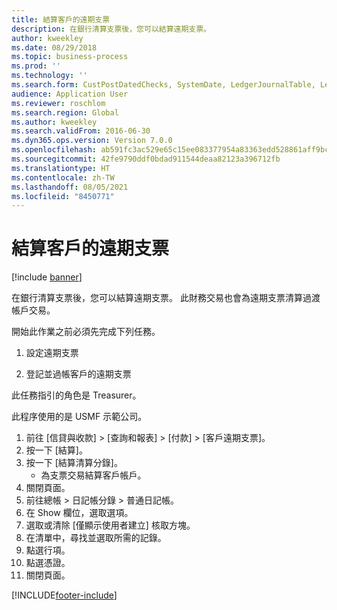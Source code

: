 ```yaml
---
title: 結算客戶的遠期支票
description: 在銀行清算支票後，您可以結算遠期支票。
author: kweekley
ms.date: 08/29/2018
ms.topic: business-process
ms.prod: ''
ms.technology: ''
ms.search.form: CustPostDatedChecks, SystemDate, LedgerJournalTable, LedgerJournalTransDaily, LedgerTransVoucher
audience: Application User
ms.reviewer: roschlom
ms.search.region: Global
ms.author: kweekley
ms.search.validFrom: 2016-06-30
ms.dyn365.ops.version: Version 7.0.0
ms.openlocfilehash: ab591fc3ac529e65c15ee083377954a83363edd528861aff9bc449bfc10c7735
ms.sourcegitcommit: 42fe9790ddf0bdad911544deaa82123a396712fb
ms.translationtype: HT
ms.contentlocale: zh-TW
ms.lasthandoff: 08/05/2021
ms.locfileid: "8450771"
---
```

# <a name="settle-a-postdated-check-from-a-customer"></a>結算客戶的遠期支票

[!include [banner](../../includes/banner.md)]

在銀行清算支票後，您可以結算遠期支票。 此財務交易也會為遠期支票清算過渡帳戶交易。 

開始此作業之前必須先完成下列任務。

1) 設定遠期支票

2) 登記並過帳客戶的遠期支票 



此任務指引的角色是 Treasurer。



此程序使用的是 USMF 示範公司。

1. 前往 \[信貸與收款\] > \[查詢和報表\] > \[付款\] > \[客戶遠期支票\]。
2. 按一下 \[結算\]。
3. 按一下 \[結算清算分錄\]。
    * 為支票交易結算客戶帳戶。  
4. 關閉頁面。
5. 前往總帳 > 日記帳分錄 > 普通日記帳。
6. 在 Show 欄位，選取選項。
7. 選取或清除 \[僅顯示使用者建立\] 核取方塊。
8. 在清單中，尋找並選取所需的記錄。
9. 點選行項。
10. 點選憑證。
11. 關閉頁面。



[!INCLUDE[footer-include](../../../includes/footer-banner.md)]